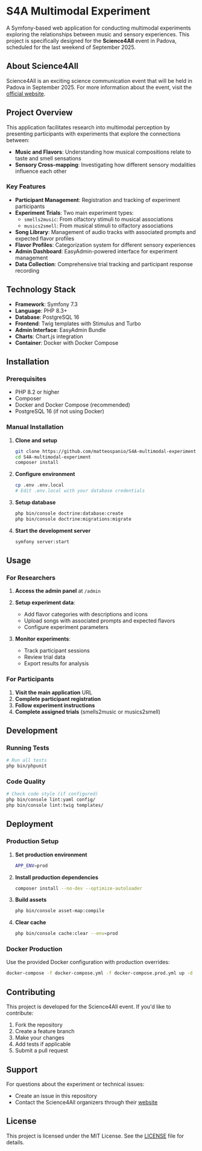 # S4A Multimodal Experiment

A Symfony-based web application for conducting multimodal experiments exploring the relationships between music and sensory experiences. This project is specifically designed for the **Science4All** event in Padova, scheduled for the last weekend of September 2025.

## About Science4All

Science4All is an exciting science communication event that will be held in Padova in September 2025. For more information about the event, visit the [official website](https://science4all.it/).

## Project Overview

This application facilitates research into multimodal perception by presenting participants with experiments that explore the connections between:

- **Music and Flavors**: Understanding how musical compositions relate to taste and smell sensations
- **Sensory Cross-mapping**: Investigating how different sensory modalities influence each other

### Key Features

- **Participant Management**: Registration and tracking of experiment participants
- **Experiment Trials**: Two main experiment types:
  - `smells2music`: From olfactory stimuli to musical associations
  - `musics2smell`: From musical stimuli to olfactory associations
- **Song Library**: Management of audio tracks with associated prompts and expected flavor profiles
- **Flavor Profiles**: Categorization system for different sensory experiences
- **Admin Dashboard**: EasyAdmin-powered interface for experiment management
- **Data Collection**: Comprehensive trial tracking and participant response recording

## Technology Stack

- **Framework**: Symfony 7.3
- **Language**: PHP 8.3+
- **Database**: PostgreSQL 16
- **Frontend**: Twig templates with Stimulus and Turbo
- **Admin Interface**: EasyAdmin Bundle
- **Charts**: Chart.js integration
- **Container**: Docker with Docker Compose

## Installation

### Prerequisites

- PHP 8.2 or higher
- Composer
- Docker and Docker Compose (recommended)
- PostgreSQL 16 (if not using Docker)

### Manual Installation

1. **Clone and setup**
   ```bash
   git clone https://github.com/matteospanio/S4A-multimodal-experiment.git
   cd S4A-multimodal-experiment
   composer install
   ```

2. **Configure environment**
   ```bash
   cp .env .env.local
   # Edit .env.local with your database credentials
   ```

3. **Setup database**
   ```bash
   php bin/console doctrine:database:create
   php bin/console doctrine:migrations:migrate
   ```

4. **Start the development server**
   ```bash
   symfony server:start
   ```

## Usage

### For Researchers

1. **Access the admin panel** at `/admin`
2. **Setup experiment data**:
   - Add flavor categories with descriptions and icons
   - Upload songs with associated prompts and expected flavors
   - Configure experiment parameters

3. **Monitor experiments**:
   - Track participant sessions
   - Review trial data
   - Export results for analysis

### For Participants

1. **Visit the main application** URL
2. **Complete participant registration**
3. **Follow experiment instructions**
4. **Complete assigned trials** (smells2music or musics2smell)

## Development

### Running Tests

```bash
# Run all tests
php bin/phpunit
```

### Code Quality

```bash
# Check code style (if configured)
php bin/console lint:yaml config/
php bin/console lint:twig templates/
```

## Deployment

### Production Setup

1. **Set production environment**
   ```bash
   APP_ENV=prod
   ```

2. **Install production dependencies**
   ```bash
   composer install --no-dev --optimize-autoloader
   ```

3. **Build assets**
   ```bash
   php bin/console asset-map:compile
   ```

4. **Clear cache**
   ```bash
   php bin/console cache:clear --env=prod
   ```

### Docker Production

Use the provided Docker configuration with production overrides:

```bash
docker-compose -f docker-compose.yml -f docker-compose.prod.yml up -d
```

## Contributing

This project is developed for the Science4All event. If you'd like to contribute:

1. Fork the repository
2. Create a feature branch
3. Make your changes
4. Add tests if applicable
5. Submit a pull request

## Support

For questions about the experiment or technical issues:

- Create an issue in this repository
- Contact the Science4All organizers through their [website](https://science4all.it/)

## License

This project is licensed under the MIT License. See the [LICENSE](LICENSE) file for details.
